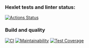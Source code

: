 ### Hexlet tests and linter status:
[![Actions Status](https://github.com/ava239/php-testing-project-lvl1/workflows/hexlet-check/badge.svg)](https://github.com/ava239/php-testing-project-lvl1/actions)

### Build and quality
[![CI](https://github.com/ava239/php-testing-project-lvl1/actions/workflows/main.yml/badge.svg)](https://github.com/ava239/php-testing-project-lvl1/actions/workflows/main.yml)
[![Maintainability](https://api.codeclimate.com/v1/badges/f9284f438ec6be392bca/maintainability)](https://codeclimate.com/github/ava239/php-testing-project-lvl1/maintainability)
[![Test Coverage](https://api.codeclimate.com/v1/badges/f9284f438ec6be392bca/test_coverage)](https://codeclimate.com/github/ava239/php-testing-project-lvl1/test_coverage)
